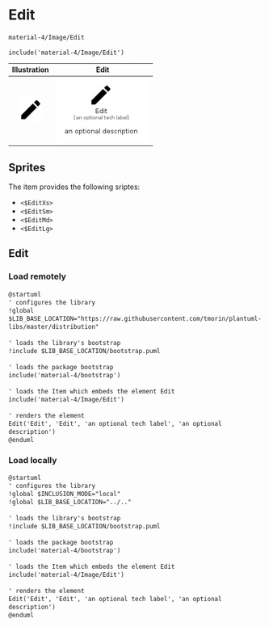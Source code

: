 # Edit


```text
material-4/Image/Edit
```

```text
include('material-4/Image/Edit')
```



| Illustration | Edit |
| :---: | :---: |
| ![illustration for Illustration](../../material-4/Image/Edit.png) | ![illustration for Edit](../../material-4/Image/Edit.Local.png) |



## Sprites
The item provides the following sriptes:

- `<$EditXs>`
- `<$EditSm>`
- `<$EditMd>`
- `<$EditLg>`





## Edit

### Load remotely
```plantuml
@startuml
' configures the library
!global $LIB_BASE_LOCATION="https://raw.githubusercontent.com/tmorin/plantuml-libs/master/distribution"

' loads the library's bootstrap
!include $LIB_BASE_LOCATION/bootstrap.puml

' loads the package bootstrap
include('material-4/bootstrap')

' loads the Item which embeds the element Edit
include('material-4/Image/Edit')

' renders the element
Edit('Edit', 'Edit', 'an optional tech label', 'an optional description')
@enduml
```

### Load locally
```plantuml
@startuml
' configures the library
!global $INCLUSION_MODE="local"
!global $LIB_BASE_LOCATION="../.."

' loads the library's bootstrap
!include $LIB_BASE_LOCATION/bootstrap.puml

' loads the package bootstrap
include('material-4/bootstrap')

' loads the Item which embeds the element Edit
include('material-4/Image/Edit')

' renders the element
Edit('Edit', 'Edit', 'an optional tech label', 'an optional description')
@enduml
```


